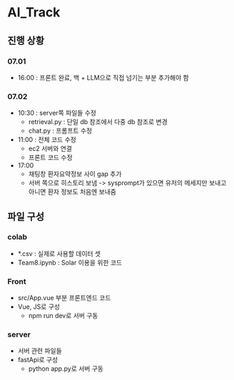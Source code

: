 # AI_Track
## 진행 상황
### 07.01 
- 16:00 : 프론트 완료, 백 + LLM으로 직접 넘기는 부분 추가해야 함
### 07.02
- 10:30 : server쪽 파일들 수정
  - retrieval.py : 단일 db 참조에서 다중 db 참조로 변경
  -  chat.py : 프롬프트 수정
- 11:00 : 전체 코드 수정
  -   ec2 서버와 연결
  -   프론트 코드 수정
- 17:00
  - 채팅창 환자요약정보 사이 gap 추가
  - 서버 쪽으로 히스토리 보냄 -> sysprompt가 있으면 유저의 메세지만 보내고 아니면 환자 정보도 처음엔 보내줌

## 파일 구성
### colab
- *.csv : 실제로 사용할 데이터 셋
- Team8.ipynb : Solar 이용을 위한 코드

### Front
- src/App.vue 부분 프론트엔드 코드
- Vue, JS로 구성
  - npm run dev로 서버 구동

### server
- 서버 관련 파일들
- fastApi로 구성
  - python app.py로 서버 구동

